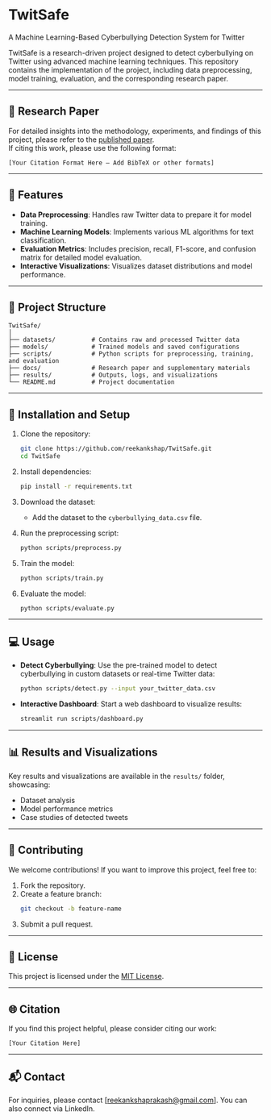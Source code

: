 # TwitSafe
A Machine Learning-Based Cyberbullying Detection System for Twitter

TwitSafe is a research-driven project designed to detect cyberbullying on Twitter using advanced machine learning techniques. This repository contains the implementation of the project, including data preprocessing, model training, evaluation, and the corresponding research paper.

---

## 📄 Research Paper

For detailed insights into the methodology, experiments, and findings of this project, please refer to the [published paper](TwitSafe_Paper.pdf).  
If citing this work, please use the following format:

```
[Your Citation Format Here – Add BibTeX or other formats]
```

---

## 🚀 Features

- **Data Preprocessing**: Handles raw Twitter data to prepare it for model training.
- **Machine Learning Models**: Implements various ML algorithms for text classification.
- **Evaluation Metrics**: Includes precision, recall, F1-score, and confusion matrix for detailed model evaluation.
- **Interactive Visualizations**: Visualizes dataset distributions and model performance.

---

## 📂 Project Structure

```
TwitSafe/
│
├── datasets/          # Contains raw and processed Twitter data
├── models/            # Trained models and saved configurations
├── scripts/           # Python scripts for preprocessing, training, and evaluation
├── docs/              # Research paper and supplementary materials
├── results/           # Outputs, logs, and visualizations
└── README.md          # Project documentation
```

---

## 🔧 Installation and Setup

1. Clone the repository:
   ```bash
   git clone https://github.com/reekankshap/TwitSafe.git
   cd TwitSafe
   ```

2. Install dependencies:
   ```bash
   pip install -r requirements.txt
   ```

3. Download the dataset:
   - Add the dataset to the `cyberbullying_data.csv` file.

4. Run the preprocessing script:
   ```bash
   python scripts/preprocess.py
   ```

5. Train the model:
   ```bash
   python scripts/train.py
   ```

6. Evaluate the model:
   ```bash
   python scripts/evaluate.py
   ```

---

## 💻 Usage

- **Detect Cyberbullying**: 
   Use the pre-trained model to detect cyberbullying in custom datasets or real-time Twitter data:
   ```bash
   python scripts/detect.py --input your_twitter_data.csv
   ```

- **Interactive Dashboard**: 
   Start a web dashboard to visualize results:
   ```bash
   streamlit run scripts/dashboard.py
   ```

---

## 📊 Results and Visualizations

Key results and visualizations are available in the `results/` folder, showcasing:
- Dataset analysis
- Model performance metrics
- Case studies of detected tweets

---

## 🤝 Contributing

We welcome contributions! If you want to improve this project, feel free to:
1. Fork the repository.
2. Create a feature branch:
   ```bash
   git checkout -b feature-name
   ```
3. Submit a pull request.

---

## 📜 License

This project is licensed under the [MIT License](LICENSE).

---

## 🌐 Citation

If you find this project helpful, please consider citing our work:
```
[Your Citation Here]
```

---

## 📬 Contact

For inquiries, please contact [reekankshaprakash@gmail.com]. You can also connect via LinkedIn.
